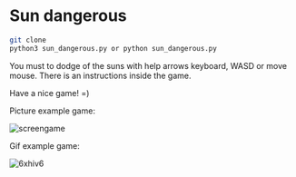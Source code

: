 # Sun dangerous

``` bash
git clone 
python3 sun_dangerous.py or python sun_dangerous.py
```

You must to dodge of the suns with help arrows keyboard, WASD or move mouse. There is an instructions inside the game.

Have a nice game! =)

Picture example game:

![screengame](https://user-images.githubusercontent.com/111082113/188459369-20e8fbaf-f048-41f0-ac83-7d554e4bbbe9.png)

Gif example game:

![6xhiv6](https://user-images.githubusercontent.com/111082113/196714927-beab6844-c8c2-4ae5-b3f4-ec59c5639f08.gif)
